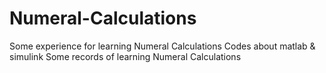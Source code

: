 # Numeral-Calculations
Some experience for learning Numeral Calculations
 Codes about matlab & simulink
 Some records of learning Numeral Calculations

